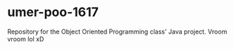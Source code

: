 # umer-poo-1617
 Repository for the Object Oriented Programming class' Java project. Vroom vroom lol xD

